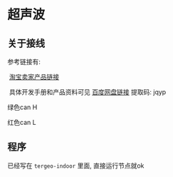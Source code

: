 # 超声波



## 关于接线

参考链接有:

​	[淘宝卖家产品链接](https://item.taobao.com/item.htm?ut_sk=1.WpTClpuQ0gsDAHAij7EfRbW%2B_21380790_1545616785020.TaoPassword-Weixin.1&id=18286496283&sourceType=item&price=270-399&origin_price=399-528&suid=DC02658F-A21F-44DD-BCA4-DE6FC539B428&un=c16299835667143303a1fcf2866a2128&share_crt_v=1&sp_tk=77+ld3ZsamJvTXh2V2fvv6U=&cpp=1&shareurl=true&spm=a313p.22.2pg.998814296264&short_name=h.3KEIfdd&app=chrome)

​	具体开发手册和产品资料可见 [百度网盘链接](https://pan.baidu.com/s/1jQxyWd4KqIz7IbguvW-UoQ) 提取码: jqyp

绿色can H

红色can L





## 程序

已经写在 `tergeo-indoor` 里面, 直接运行节点就ok

 